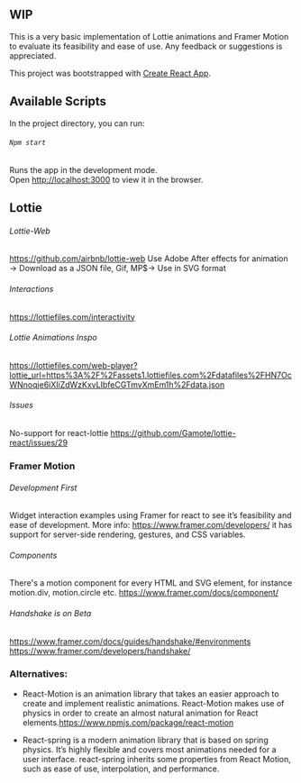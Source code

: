 


## WIP
This is a very basic implementation of Lottie animations and Framer Motion to evaluate its feasibility and ease of use. Any feedback or suggestions is appreciated. 

This project was bootstrapped with [Create React App](https://github.com/facebook/create-react-app).

## Available Scripts

In the project directory, you can run:

###### `Npm start`

Runs the app in the development mode.\
Open [http://localhost:3000](http://localhost:3000) to view it in the browser.

## Lottie

###### Lottie-Web
https://github.com/airbnb/lottie-web
Use Adobe After effects for animation -> Download as a JSON file, Gif, MP$-> Use in SVG format

###### Interactions
https://lottiefiles.com/interactivity

###### Lottie Animations Inspo
https://lottiefiles.com/web-player?lottie_url=https%3A%2F%2Fassets1.lottiefiles.com%2Fdatafiles%2FHN7OcWNnoqje6iXIiZdWzKxvLIbfeCGTmvXmEm1h%2Fdata.json

###### Issues
No-support for react-lottie
https://github.com/Gamote/lottie-react/issues/29



### Framer Motion

###### Development First

Widget interaction examples using Framer for react to see it’s feasibility and ease of development. 
More info: https://www.framer.com/developers/
it has support for server-side rendering, gestures, and CSS variables.



###### Components

There's a motion component for every HTML and SVG element, for instance motion.div, motion.circle etc.
https://www.framer.com/docs/component/



###### Handshake is on Beta
https://www.framer.com/docs/guides/handshake/#environments
https://www.framer.com/developers/handshake/



### Alternatives:

 
- React-Motion is an animation library that takes an easier approach to create and implement realistic animations. React-Motion makes use of physics in order to create an almost natural animation for React elements.https://www.npmjs.com/package/react-motion

- React-spring is a modern animation library that is based on spring physics. It’s highly flexible and covers most animations needed for a user interface. react-spring inherits some properties from React Motion, such as ease of use, interpolation, and performance.


